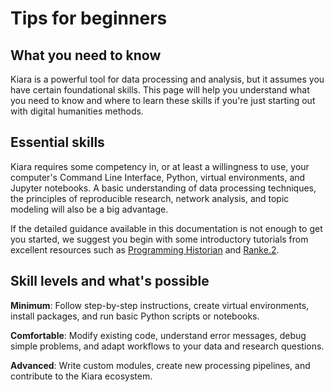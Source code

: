 # Tips for beginners

## What you need to know

Kiara is a powerful tool for data processing and analysis, but it assumes you have certain foundational skills. This page will help you understand what you need to know and where to learn these skills if you're just starting out with digital humanities methods.

## Essential skills

Kiara requires some competency in, or at least a willingness to use, your computer's Command Line Interface, Python, virtual environments, and Jupyter notebooks. A basic understanding of data processing techniques, the principles of reproducible research, network analysis, and topic modeling will also be a big advantage.

If the detailed guidance available in this documentation is not enough to get you started, we suggest you begin with some introductory tutorials from excellent resources such as [Programming Historian](https://programminghistorian.org/) and [Ranke.2](https://ranke2.uni.lu/).

## Skill levels and what's possible

**Minimum**: Follow step-by-step instructions, create virtual environments, install packages, and run basic Python scripts or notebooks.

**Comfortable**: Modify existing code, understand error messages, debug simple problems, and adapt workflows to your data and research questions.

**Advanced**: Write custom modules, create new processing pipelines, and contribute to the Kiara ecosystem.
